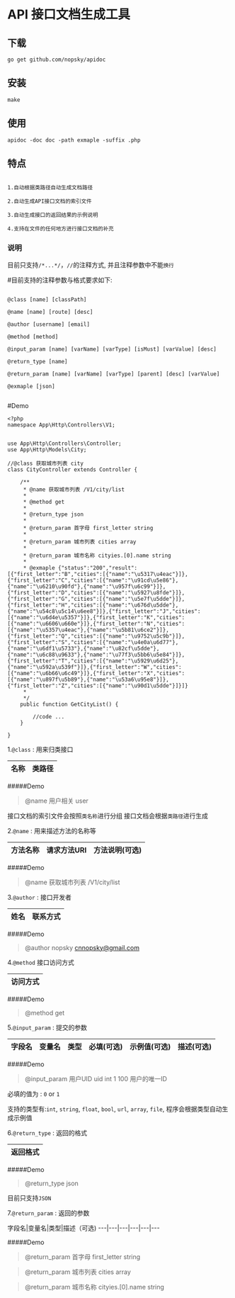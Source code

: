 # API 接口文档生成工具

## 下载

```
go get github.com/nopsky/apidoc
```

## 安装
```	
make
```

## 使用

```
apidoc -doc doc -path exmaple -suffix .php
```

## 特点
```

1.自动根据类路径自动生成文档路径

2.自动生成API接口文档的索引文件

3.自动生成接口的返回结果的示例说明

4.支持在文件的任何地方进行接口文档的补充

```

### 说明


目前只支持`/*...*/`，`//`的注释方式, 并且注释参数中不能`换行`


#目前支持的注释参数与格式要求如下:

```

@class [name] [classPath]

@name [name] [route] [desc]

@author [username] [email]

@method [method]
	
@input_param [name] [varName] [varType] [isMust] [varValue] [desc]

@return_type [name]

@return_param [name] [varName] [varType] [parent] [desc] [varValue]

@exmaple [json]
	
```

#Demo

```
<?php
namespace App\Http\Controllers\V1;


use App\Http\Controllers\Controller;
use App\Http\Models\City;

//@class 获取城市列表 city
class CityController extends Controller {

	/**
	 * @name 获取城市列表 /V1/city/list
	 *
	 * @method get
	 *
	 * @return_type json
	 *
	 * @return_param 首字母 first_letter string
	 *
	 * @return_param 城市列表 cities array
	 *
	 * @return_param 城市名称 cityies.[0].name string
	 *
	 * @exmaple {"status":"200","result":[{"first_letter":"B","cities":[{"name":"\u5317\u4eac"}]},{"first_letter":"C","cities":[{"name":"\u91cd\u5e86"},{"name":"\u6210\u90fd"},{"name":"\u957f\u6c99"}]},{"first_letter":"D","cities":[{"name":"\u5927\u8fde"}]},{"first_letter":"G","cities":[{"name":"\u5e7f\u5dde"}]},{"first_letter":"H","cities":[{"name":"\u676d\u5dde"},{"name":"\u54c8\u5c14\u6ee8"}]},{"first_letter":"J","cities":[{"name":"\u6d4e\u5357"}]},{"first_letter":"K","cities":[{"name":"\u6606\u660e"}]},{"first_letter":"N","cities":[{"name":"\u5357\u4eac"},{"name":"\u5b81\u6ce2"}]},{"first_letter":"Q","cities":[{"name":"\u9752\u5c9b"}]},{"first_letter":"S","cities":[{"name":"\u4e0a\u6d77"},{"name":"\u6df1\u5733"},{"name":"\u82cf\u5dde"},{"name":"\u6c88\u9633"},{"name":"\u77f3\u5bb6\u5e84"}]},{"first_letter":"T","cities":[{"name":"\u5929\u6d25"},{"name":"\u592a\u539f"}]},{"first_letter":"W","cities":[{"name":"\u6b66\u6c49"}]},{"first_letter":"X","cities":[{"name":"\u897f\u5b89"},{"name":"\u53a6\u95e8"}]},{"first_letter":"Z","cities":[{"name":"\u90d1\u5dde"}]}]}
	 *
	 */
	public function GetCityList() {

		//code ...
	}

}

```

1.`@class` : 用来归类接口

名称|类路径
---|---

#####Demo
> 
> @name 用户相关 user

接口文档的索引文件会按照`类名称`进行分组
接口文档会根据`类路径`进行生成

2.`@name` : 用来描述方法的名称等

方法名称|请求方法URI|方法说明(可选)
---|---|---

#####Demo
> 
> @name 获取城市列表 /V1/city/list
	

3.`@author` : 接口开发者

姓名 | 联系方式
--- | ---
#####Demo
> @author nopsky cnnopsky@gmail.com

4.`@method` 接口访问方式

| 访问方式 |
| --- |
#####Demo
> @method get

5.`@input_param` : 提交的参数

字段名|变量名|类型|必填(可选)|示例值(可选)|描述(可选)
---|---|---|---|---|---
#####Demo
> @input_param 用户UID uid int 1 100 用户的唯一ID

必填的值为 : `0` or `1`

支持的类型有:`int`, `string`, `float`, `bool`, `url`, `array`, `file`, 程序会根据类型自动生成示例值

6.`@return_type` : 返回的格式

|返回格式|
|---|
#####Demo
> @return_type json

目前只支持`JSON`

7.`@return_param` : 返回的参数

字段名|变量名|类型|描述（可选)
---|---|---|---|---|---

#####Demo
> @return\_param 首字母 first_letter string

> @return\_param 城市列表 cities array

> @return\_param 城市名称 cityies.[0].name string
